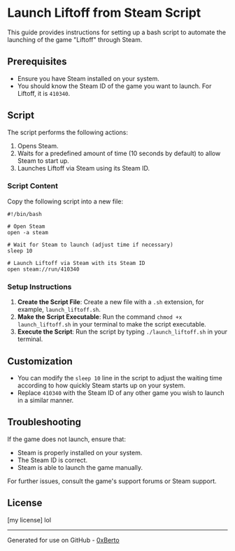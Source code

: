 # Launch Liftoff from Steam Script

This guide provides instructions for setting up a bash script to automate the launching of the game "Liftoff" through Steam.

## Prerequisites

- Ensure you have Steam installed on your system.
- You should know the Steam ID of the game you want to launch. For Liftoff, it is `410340`.

## Script

The script performs the following actions:

1. Opens Steam.
2. Waits for a predefined amount of time (10 seconds by default) to allow Steam to start up.
3. Launches Liftoff via Steam using its Steam ID.

### Script Content

Copy the following script into a new file:

```
#!/bin/bash

# Open Steam
open -a steam

# Wait for Steam to launch (adjust time if necessary)
sleep 10

# Launch Liftoff via Steam with its Steam ID
open steam://run/410340
```

### Setup Instructions

1. **Create the Script File**: Create a new file with a `.sh` extension, for example, `launch_liftoff.sh`.
2. **Make the Script Executable**: Run the command `chmod +x launch_liftoff.sh` in your terminal to make the script executable.
3. **Execute the Script**: Run the script by typing `./launch_liftoff.sh` in your terminal.

## Customization

- You can modify the `sleep 10` line in the script to adjust the waiting time according to how quickly Steam starts up on your system.
- Replace `410340` with the Steam ID of any other game you wish to launch in a similar manner.

## Troubleshooting

If the game does not launch, ensure that:

- Steam is properly installed on your system.
- The Steam ID is correct.
- Steam is able to launch the game manually.

For further issues, consult the game's support forums or Steam support.

## License

[my license] lol

---
Generated for use on GitHub - [0xBerto](https://twitter.com/0xberto)
